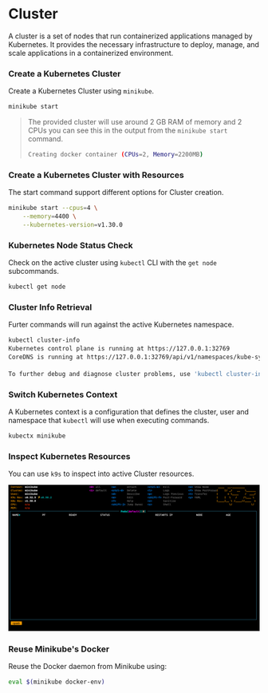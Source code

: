 # Cluster

A cluster is a set of nodes that run containerized applications
managed by Kubernetes. It provides the necessary infrastructure to deploy,
manage, and scale applications in a containerized environment.

### Create a Kubernetes Cluster

Create a Kubernetes Cluster using `minikube`.

```sh
minikube start
```

> The provided cluster will use around 2 GB RAM of memory and 2 CPUs
> you can see this in the output from the `minikube start` command.
> ```sh
> Creating docker container (CPUs=2, Memory=2200MB)
> ```

### Create a Kubernetes Cluster with Resources

The start command support different options for Cluster creation.

```sh
minikube start --cpus=4 \
    --memory=4400 \
    --kubernetes-version=v1.30.0
```

### Kubernetes Node Status Check

Check on the active cluster using `kubectl` CLI with the `get node` subcommands.

```sh
kubectl get node
```

### Cluster Info Retrieval

Furter commands will run against the active Kubernetes namespace.

```sh
kubectl cluster-info
Kubernetes control plane is running at https://127.0.0.1:32769
CoreDNS is running at https://127.0.0.1:32769/api/v1/namespaces/kube-system/services/kube-dns:dns/proxy

To further debug and diagnose cluster problems, use 'kubectl cluster-info dump'.
```

### Switch Kubernetes Context

A Kubernetes context is a configuration that defines the cluster,
user and namespace that `kubectl` will use when executing commands.

```sh
kubectx minikube
```

### Inspect Kubernetes Resources

You can use `k9s` to inspect into active Cluster resources.

![k9s dashboard](images/1_1_k9s.png)

### Reuse Minikube's Docker

Reuse the Docker daemon from Minikube using:

```sh
eval $(minikube docker-env)
```
